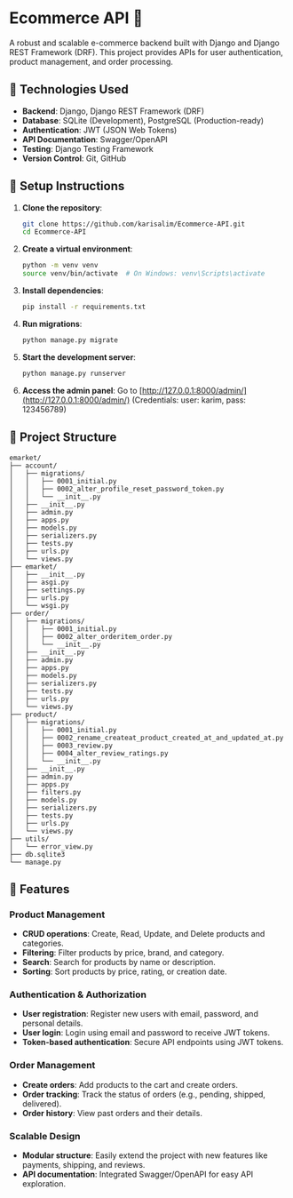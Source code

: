 # Ecommerce API 🛒

A robust and scalable e-commerce backend built with Django and Django REST Framework (DRF). This project provides APIs for user authentication, product management, and order processing.

## 🔧 Technologies Used
- **Backend**: Django, Django REST Framework (DRF)
- **Database**: SQLite (Development), PostgreSQL (Production-ready)
- **Authentication**: JWT (JSON Web Tokens)
- **API Documentation**: Swagger/OpenAPI
- **Testing**: Django Testing Framework
- **Version Control**: Git, GitHub

## 🔄 Setup Instructions
1. **Clone the repository**:
   ```bash
   git clone https://github.com/karisalim/Ecommerce-API.git
   cd Ecommerce-API
   ```
2. **Create a virtual environment**:
   ```bash
   python -m venv venv
   source venv/bin/activate  # On Windows: venv\Scripts\activate
   ```
3. **Install dependencies**:
   ```bash
   pip install -r requirements.txt
   ```
4. **Run migrations**:
   ```bash
   python manage.py migrate
   ```
5. **Start the development server**:
   ```bash
   python manage.py runserver
   ```
6. **Access the admin panel**:
   Go to [http://127.0.0.1:8000/admin/](http://127.0.0.1:8000/admin/) (Credentials: user: karim, pass: 123456789)

## 🔀 Project Structure
```
emarket/
├── account/
│   ├── migrations/
│   │   ├── 0001_initial.py
│   │   ├── 0002_alter_profile_reset_password_token.py
│   │   └── __init__.py
│   ├── __init__.py
│   ├── admin.py
│   ├── apps.py
│   ├── models.py
│   ├── serializers.py
│   ├── tests.py
│   ├── urls.py
│   └── views.py
├── emarket/
│   ├── __init__.py
│   ├── asgi.py
│   ├── settings.py
│   ├── urls.py
│   └── wsgi.py
├── order/
│   ├── migrations/
│   │   ├── 0001_initial.py
│   │   ├── 0002_alter_orderitem_order.py
│   │   └── __init__.py
│   ├── __init__.py
│   ├── admin.py
│   ├── apps.py
│   ├── models.py
│   ├── serializers.py
│   ├── tests.py
│   ├── urls.py
│   └── views.py
├── product/
│   ├── migrations/
│   │   ├── 0001_initial.py
│   │   ├── 0002_rename_createat_product_created_at_and_updated_at.py
│   │   ├── 0003_review.py
│   │   ├── 0004_alter_review_ratings.py
│   │   └── __init__.py
│   ├── __init__.py
│   ├── admin.py
│   ├── apps.py
│   ├── filters.py
│   ├── models.py
│   ├── serializers.py
│   ├── tests.py
│   ├── urls.py
│   └── views.py
├── utils/
│   └── error_view.py
├── db.sqlite3
└── manage.py
```

## 🔄 Features

### **Product Management**
- **CRUD operations**: Create, Read, Update, and Delete products and categories.
- **Filtering**: Filter products by price, brand, and category.
- **Search**: Search for products by name or description.
- **Sorting**: Sort products by price, rating, or creation date.

### **Authentication & Authorization**
- **User registration**: Register new users with email, password, and personal details.
- **User login**: Login using email and password to receive JWT tokens.
- **Token-based authentication**: Secure API endpoints using JWT tokens.

### **Order Management**
- **Create orders**: Add products to the cart and create orders.
- **Order tracking**: Track the status of orders (e.g., pending, shipped, delivered).
- **Order history**: View past orders and their details.

### **Scalable Design**
- **Modular structure**: Easily extend the project with new features like payments, shipping, and reviews.
- **API documentation**: Integrated Swagger/OpenAPI for easy API exploration.

